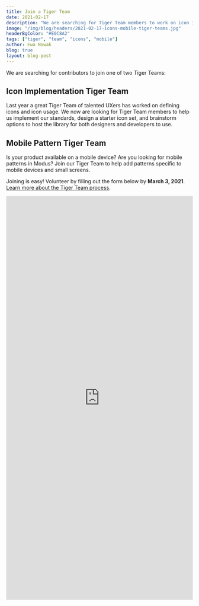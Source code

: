 ```yaml
---
title: Join a Tiger Team
date: 2021-02-17
description: "We are searching for Tiger Team members to work on icon implementation and mobile patterns."
image: "/img/blog/headers/2021-02-17-icons-mobile-tiger-teams.jpg"
headerBgColor: "#E0C8A2"
tags: ["tiger", "team", "icons", "mobile"]
author: Ewa Nowak
blog: true
layout: blog-post
---
```


We are searching for contributors to join one of two Tiger Teams:

## Icon Implementation Tiger Team

Last year a great Tiger Team of talented UXers has worked on defining icons and icon usage. We now are looking for Tiger Team members to help us implement our standards, design a starter icon set, and brainstorm options to host the library for both designers and developers to use.

## Mobile Pattern Tiger Team

Is your product available on a mobile device? Are you looking for mobile patterns in Modus? Join our Tiger Team to help add patterns specific to mobile devices and small screens.

Joining is easy! Volunteer by filling out the form below by **March 3, 2021**. [Learn more about the Tiger Team process](/community/tiger-teams/).

<iframe src="https://docs.google.com/forms/d/e/1FAIpQLSf44TOMWpmtfkwpj-UcrgvZYQA9_zNP29OtEF2HTI5QOC4yzQ/viewform?embedded=true" width="100%" height="1090" frameborder="0" marginheight="0" marginwidth="0">Loading…</iframe>

